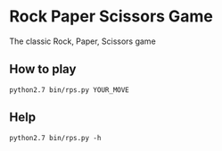 # Rock Paper Scissors Game
The classic Rock, Paper, Scissors game

## How to play
```python2.7 bin/rps.py YOUR_MOVE```

## Help
```python2.7 bin/rps.py -h```
